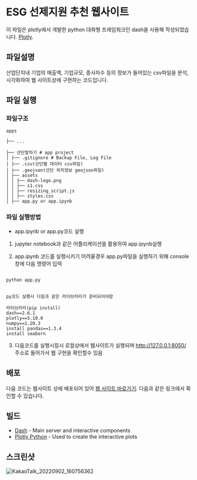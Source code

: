 # ESG 선제지원 추천 웹사이트

이 파일은 plotly에서 개발한 python 대화형 프레임워크인 dash을 사용해 작성되었습니다. [Plotly](https://plot.ly/).

## 파일설명 

산업단지내 기업의 매출액, 기업규모, 종사자수 등의 정보가 들어있는 csv파일을 분석, 시각화하여 웹 사이트상에 구현하는 코드입니다.

## 파일 실행

### 파일구조

```
apps

├── ...

├── 산단발차기 # app project
│ ├── .gitignore # Backup File, Log File
│ ├── .csv(산단별 데이터 csv파일)
│ ├── .geojson(산단 위치정보 geojson파일)
│ ├── assets
│ │ ├── dash-logo.png
│ │ ├── s1.css
│ │ ├── resizing_script.js
│ │ ├── styles.css
│ ├── app.py or app.ipynb

```

### 파일 실행방법 

- app.ipynb or app.py코드 실행


1. jupyter notebook과 같은 어플리케이션을 활용하여 app.ipynb실행

2. app.ipynb 코드를 실행시키기 어려울경우 app.py파일을 실행하기 위해 console창에 다음 명령어 입력

```

python app.py


py코드 실행시 다음과 같은 라이브러리가 준비되어야함 

라이브러리(pip install)
dash==2.6.1
plotly==5.10.0
numpy==1.20.3
install pandas==1.3.4
install seaborn
```

3. 다음코드를 실행시킬시 로컬상에서 웹사이트가 실행되며 http://127.0.0.1:8050/ 주소로 들어가서 웹 구현을 확인할수 있음


## 배포

다음 코드는 웹사이트 상에 배포되어 있어 [웹 사이트 바로가기](goodmoni-parksangje.pythonanywhere.com). 다음과 같은 링크에서 확인할 수 있습니다.

## 빌드

- [Dash](https://dash.plot.ly/) - Main server and interactive components
- [Plotly Python](https://plot.ly/python/) - Used to create the interactive plots


## 스크린샷
![KakaoTalk_20220902_160756362](https://user-images.githubusercontent.com/103256030/188083988-0cdbf2c4-1944-4e07-8551-df751d57c5a7.png)



